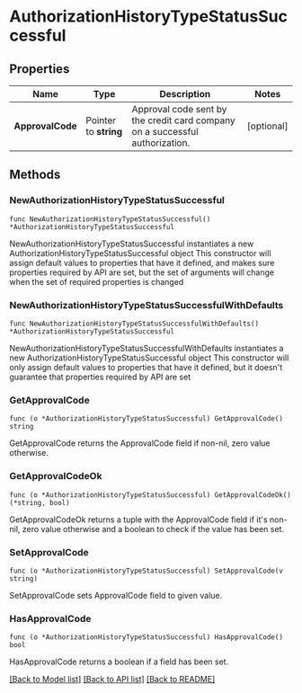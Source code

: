 # AuthorizationHistoryTypeStatusSuccessful

## Properties

Name | Type | Description | Notes
------------ | ------------- | ------------- | -------------
**ApprovalCode** | Pointer to **string** | Approval code sent by the credit card company on a successful authorization. | [optional] 

## Methods

### NewAuthorizationHistoryTypeStatusSuccessful

`func NewAuthorizationHistoryTypeStatusSuccessful() *AuthorizationHistoryTypeStatusSuccessful`

NewAuthorizationHistoryTypeStatusSuccessful instantiates a new AuthorizationHistoryTypeStatusSuccessful object
This constructor will assign default values to properties that have it defined,
and makes sure properties required by API are set, but the set of arguments
will change when the set of required properties is changed

### NewAuthorizationHistoryTypeStatusSuccessfulWithDefaults

`func NewAuthorizationHistoryTypeStatusSuccessfulWithDefaults() *AuthorizationHistoryTypeStatusSuccessful`

NewAuthorizationHistoryTypeStatusSuccessfulWithDefaults instantiates a new AuthorizationHistoryTypeStatusSuccessful object
This constructor will only assign default values to properties that have it defined,
but it doesn't guarantee that properties required by API are set

### GetApprovalCode

`func (o *AuthorizationHistoryTypeStatusSuccessful) GetApprovalCode() string`

GetApprovalCode returns the ApprovalCode field if non-nil, zero value otherwise.

### GetApprovalCodeOk

`func (o *AuthorizationHistoryTypeStatusSuccessful) GetApprovalCodeOk() (*string, bool)`

GetApprovalCodeOk returns a tuple with the ApprovalCode field if it's non-nil, zero value otherwise
and a boolean to check if the value has been set.

### SetApprovalCode

`func (o *AuthorizationHistoryTypeStatusSuccessful) SetApprovalCode(v string)`

SetApprovalCode sets ApprovalCode field to given value.

### HasApprovalCode

`func (o *AuthorizationHistoryTypeStatusSuccessful) HasApprovalCode() bool`

HasApprovalCode returns a boolean if a field has been set.


[[Back to Model list]](../README.md#documentation-for-models) [[Back to API list]](../README.md#documentation-for-api-endpoints) [[Back to README]](../README.md)


